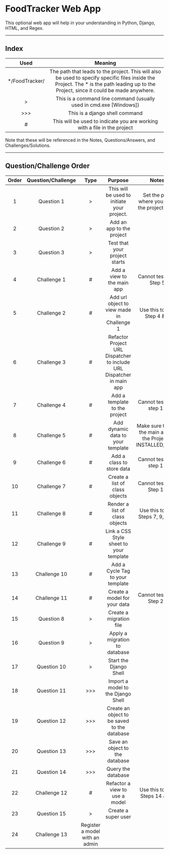 # FoodTracker Web App

This optional web app will help in your understanding in Python, Django, HTML, and Regex.

---

## Index

| Used | Meaning |
| :-----: | :-----:|
| */FoodTracker/ | The path that leads to the project. This will also be used to specify specific files inside the Project. The * is the path leading up to the Project, since it could be made anywhere. |
| > | This is a command line command (usually used in cmd.exe [Windows]) |
| >>> | This is a django shell command |
| # | This will be used to indicate you are working with a file in the project |

Note that these will be referenced in the Notes, Questions/Answers, and Challenges/Solutions.

---

## Question/Challenge Order

| Order | Question/Challenge | Type | Purpose | Notes |
| :-----: | :-----: | :-----: | :-----: | :-----: |
| 1 | Question 1 | > | This will be used to initiate your project. | Set the path where you want the project to be |
| 2 | Question 2 | > | Add an app to the project |  |
| 3 | Question 3 | > | Test that your project starts |  |
| 4 | Challenge 1 | # | Add a view to the main app | Cannot test until Step 5 |
| 5 | Challenge 2 | # | Add url object to view made in Challenge 1 | Use this to test Step 4 & 5 |
| 6 | Challenge 3 | # | Refactor Project URL Dispatcher to include URL Dispatcher in main app |  |
| 7 | Challenge 4 | # | Add a template to the project | Cannot test until step 11 |  |
| 8 | Challenge 5 | # | Add dynamic data to your template | Make sure to add the main app to the Project's INSTALLED_APPS |
| 9 | Challenge 6 | # | Add a class to store data | Cannot test until step 11 |
| 10 | Challenge 7 | # | Create a list of class objects | Cannot test until Step 11 |
| 11 | Challenge 8 | # | Render a list of class objects | Use this to test Steps 7, 9, & 11 |
| 12 | Challenge 9 | # | Link a CSS Style sheet to your template |  |
| 13 | Challenge 10 | # | Add a Cycle Tag to your template |  |
| 14 | Challenge 11 | # | Create a model for your data | Cannot test until Step 22 |
| 15 | Question 8 | > | Create a migration file |  |
| 16 | Question 9 | > | Apply a migration to database |  |
| 17 | Question 10 | > | Start the Django Shell |  |
| 18 | Question 11 | >>> | Import a model to the Django Shell |  |
| 19 | Question 12 | >>> | Create an object to be saved to the database |  |
| 20 | Question 13 | >>> | Save an object to the database |  |
| 21 | Question 14 | >>> | Query the database |  |
| 22 | Challenge 12 | # | Refactor a view to use a model | Use this to test Steps 14 & 22 |
| 23 | Question 15 | > | Create a super user |  |
| 24 | Challenge 13 | Register a model with an admin |  |